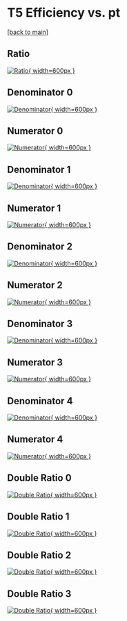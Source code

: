 # T5 Efficiency vs. pt

[[back to main](./)]



## Ratio

[![Ratio](../mtv/var/T5_vtr_13_-1_eff_pt.png){ width=600px }](../mtv/var/T5_vtr_13_-1_eff_pt.pdf)

## Denominator 0

[![Denominator](../mtv/den/T5_vtr_13_-1_eff_pt_den0.png){ width=600px }](../mtv/den/T5_vtr_13_-1_eff_pt_den0.pdf)

## Numerator 0

[![Numerator](../mtv/num/T5_vtr_13_-1_eff_pt_num0.png){ width=600px }](../mtv/num/T5_vtr_13_-1_eff_pt_num0.pdf)

## Denominator 1

[![Denominator](../mtv/den/T5_vtr_13_-1_eff_pt_den1.png){ width=600px }](../mtv/den/T5_vtr_13_-1_eff_pt_den1.pdf)

## Numerator 1

[![Numerator](../mtv/num/T5_vtr_13_-1_eff_pt_num1.png){ width=600px }](../mtv/num/T5_vtr_13_-1_eff_pt_num1.pdf)

## Denominator 2

[![Denominator](../mtv/den/T5_vtr_13_-1_eff_pt_den2.png){ width=600px }](../mtv/den/T5_vtr_13_-1_eff_pt_den2.pdf)

## Numerator 2

[![Numerator](../mtv/num/T5_vtr_13_-1_eff_pt_num2.png){ width=600px }](../mtv/num/T5_vtr_13_-1_eff_pt_num2.pdf)

## Denominator 3

[![Denominator](../mtv/den/T5_vtr_13_-1_eff_pt_den3.png){ width=600px }](../mtv/den/T5_vtr_13_-1_eff_pt_den3.pdf)

## Numerator 3

[![Numerator](../mtv/num/T5_vtr_13_-1_eff_pt_num3.png){ width=600px }](../mtv/num/T5_vtr_13_-1_eff_pt_num3.pdf)

## Denominator 4

[![Denominator](../mtv/den/T5_vtr_13_-1_eff_pt_den4.png){ width=600px }](../mtv/den/T5_vtr_13_-1_eff_pt_den4.pdf)

## Numerator 4

[![Numerator](../mtv/num/T5_vtr_13_-1_eff_pt_num4.png){ width=600px }](../mtv/num/T5_vtr_13_-1_eff_pt_num4.pdf)

## Double Ratio 0

[![Double Ratio](../mtv/ratio/T5_vtr_13_-1_eff_pt_ratio0.png){ width=600px }](../mtv/ratio/T5_vtr_13_-1_eff_pt_ratio0.pdf)

## Double Ratio 1

[![Double Ratio](../mtv/ratio/T5_vtr_13_-1_eff_pt_ratio1.png){ width=600px }](../mtv/ratio/T5_vtr_13_-1_eff_pt_ratio1.pdf)

## Double Ratio 2

[![Double Ratio](../mtv/ratio/T5_vtr_13_-1_eff_pt_ratio2.png){ width=600px }](../mtv/ratio/T5_vtr_13_-1_eff_pt_ratio2.pdf)

## Double Ratio 3

[![Double Ratio](../mtv/ratio/T5_vtr_13_-1_eff_pt_ratio3.png){ width=600px }](../mtv/ratio/T5_vtr_13_-1_eff_pt_ratio3.pdf)

